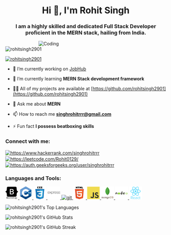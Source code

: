 
<h1 align="center">Hi 👋, I'm Rohit Singh</h1>
<h3 align="center">I am a highly skilled and dedicated Full Stack Developer proficient in the MERN stack, hailing from India.</h3>
<img align="right" alt="Coding" width="400" src="https://camo.githubusercontent.com/8bf6f6d78abc81fcf9c49f10649423e73ea44bc248e83aaae8759d401c829a84/68747470733a2f2f70687973696373677572756b756c2e66696c65732e776f726470726573732e636f6d2f323031392f30322f6368617261637465722d312e676966">
<p align="left"> <img src="https://komarev.com/ghpvc/?username=rohitsingh2901&label=Profile%20views&color=0e75b6&style=flat" alt="rohitsingh2901" /> </p>

<p align="left">
  <a href="https://github.com/ryo-ma/github-profile-trophy">
    <img src="https://github-profile-trophy.vercel.app/?username=rohitsingh2901&row=1&column=3" alt="rohitsingh2901" />
  </a>
</p>



- 🔭 I’m currently working on [JobHub](https://github.com/rohitsingh2901/jobhub)

- 🌱 I’m currently learning **MERN Stack development framework**

- 👨‍💻 All of my projects are available at [https://github.com/rohitsingh2901](https://github.com/rohitsingh2901)

- 💬 Ask me about **MERN**

- 📫 How to reach me **singhrohitrrr@gmail.com**

- ⚡ Fun fact **I possess beatboxing skills**

<h3 align="left">Connect with me:</h3>
<p align="left">
<a href="https://www.hackerrank.com/Rohit0129" target="blank"><img align="center" src="https://raw.githubusercontent.com/rahuldkjain/github-profile-readme-generator/master/src/images/icons/Social/hackerrank.svg" alt="https://www.hackerrank.com/singhrohitrrr" height="30" width="40" /></a>
<a href="https://leetcode.com/comder29/" target="blank"><img align="center" src="https://raw.githubusercontent.com/rahuldkjain/github-profile-readme-generator/master/src/images/icons/Social/leet-code.svg" alt="https://leetcode.com/Rohit0129/" height="30" width="40" /></a>
<a href="https://auth.geeksforgeeks.org/user/singhrohitrrr" target="blank"><img align="center" src="https://raw.githubusercontent.com/rahuldkjain/github-profile-readme-generator/master/src/images/icons/Social/geeks-for-geeks.svg" alt="https://auth.geeksforgeeks.org/user/singhrohitrrr" height="30" width="40" /></a>
</p>

<h3 align="left">Languages and Tools:</h3>
<p align="left"> <a href="https://getbootstrap.com" target="_blank" rel="noreferrer"> <img src="https://raw.githubusercontent.com/devicons/devicon/master/icons/bootstrap/bootstrap-plain-wordmark.svg" alt="bootstrap" width="40" height="40"/> </a> <a href="https://www.w3schools.com/cpp/" target="_blank" rel="noreferrer"> <img src="https://raw.githubusercontent.com/devicons/devicon/master/icons/cplusplus/cplusplus-original.svg" alt="cplusplus" width="40" height="40"/> </a> <a href="https://www.w3schools.com/css/" target="_blank" rel="noreferrer"> <img src="https://raw.githubusercontent.com/devicons/devicon/master/icons/css3/css3-original-wordmark.svg" alt="css3" width="40" height="40"/> </a> <a href="https://expressjs.com" target="_blank" rel="noreferrer"> <img src="https://raw.githubusercontent.com/devicons/devicon/master/icons/express/express-original-wordmark.svg" alt="express" width="40" height="40"/> </a> <a href="https://git-scm.com/" target="_blank" rel="noreferrer"> <img src="https://www.vectorlogo.zone/logos/git-scm/git-scm-icon.svg" alt="git" width="40" height="40"/> </a> <a href="https://www.w3.org/html/" target="_blank" rel="noreferrer"> <img src="https://raw.githubusercontent.com/devicons/devicon/master/icons/html5/html5-original-wordmark.svg" alt="html5" width="40" height="40"/> </a> <a href="https://developer.mozilla.org/en-US/docs/Web/JavaScript" target="_blank" rel="noreferrer"> <img src="https://raw.githubusercontent.com/devicons/devicon/master/icons/javascript/javascript-original.svg" alt="javascript" width="40" height="40"/> </a> <a href="https://www.mongodb.com/" target="_blank" rel="noreferrer"> <img src="https://raw.githubusercontent.com/devicons/devicon/master/icons/mongodb/mongodb-original-wordmark.svg" alt="mongodb" width="40" height="40"/> </a> <a href="https://nodejs.org" target="_blank" rel="noreferrer"> <img src="https://raw.githubusercontent.com/devicons/devicon/master/icons/nodejs/nodejs-original-wordmark.svg" alt="nodejs" width="40" height="40"/> </a> <a href="https://reactjs.org/" target="_blank" rel="noreferrer"> <img src="https://raw.githubusercontent.com/devicons/devicon/master/icons/react/react-original-wordmark.svg" alt="react" width="40" height="40"/> </a> </p>

![rohitsingh2901's Top Languages](https://github-readme-stats.vercel.app/api/top-langs?username=rohitsingh2901&show_icons=true&locale=en&layout=compact)


![rohitsingh2901's GitHub Stats](https://github-readme-stats.vercel.app/api?username=rohitsingh2901&show_icons=true&locale=en)


![rohitsingh2901's GitHub Streak](https://github-readme-streak-stats.herokuapp.com/?user=rohitsingh2901)




